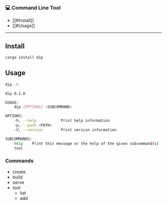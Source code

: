 ### 💻 Command Line Tool

- [[#Install]]
- [[#Usage]]

---

## Install
```sh
cargo install dip
```

##  Usage

```sh
dip -h

dip 0.1.0

USAGE:
    dip [OPTIONS] <SUBCOMMAND>

OPTIONS:
    -h, --help           Print help information
    -p, --path <PATH>    
    -V, --version        Print version information

SUBCOMMANDS:
    help    Print this message or the help of the given subcommand(s)
    tool
```

### Commands

- create
- build
- serve
- tool
	- list
	- add